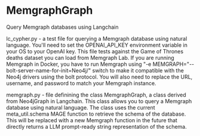 # MemgraphGraph
Query Memgraph databases using Langchain

lc_cypher.py - a test file for querying a Memgraph database using natural language. You'll need to set the OPENAI_API_KEY environment variable in your OS to your OpenAI key. This file tests against the Game of Thrones deaths dataset you can load from Memgraph Lab.
If you are running Memgraph in Docker, you have to run Memgraph using "-e MEMGRAPH="--bolt-server-name-for-init=Neo4j/" switch to make it compatible with the Neo4j drivers using the bolt protocol.
You will also need to replace the URL, username, and password to match your Memgraph instance.

memgraph.py - file definining the class MemgraphGraph, a class derived from Neo4jGraph in Langchain. This class allows you to query a Memgraph database using natural language. The class uses the current meta_util.schema MAGE function to retrieve the schema of the database. This will be replaced with a new Memgraph function in the future that directly returns a LLM prompt-ready string representation of the schema.
